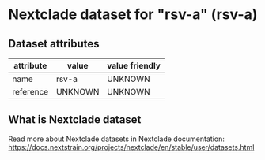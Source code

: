 # Nextclade dataset for "rsv-a" (rsv-a)


## Dataset attributes

| attribute            | value                | value friendly                           |
| -------------------- | -------------------- | ---------------------------------------- |
| name                 | rsv-a                | UNKNOWN                                  |
| reference            | UNKNOWN              | UNKNOWN                                  |


## What is Nextclade dataset

Read more about Nextclade datasets in Nextclade documentation: https://docs.nextstrain.org/projects/nextclade/en/stable/user/datasets.html
